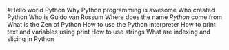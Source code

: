 #Hello world Python 
Why Python programming is awesome
Who created Python
Who is Guido van Rossum
Where does the name *Python* come from
What is the Zen of Python
How to use the Python interpreter
How to print text and variables using print
How to use strings
What are indexing and slicing in Python
